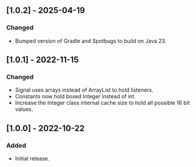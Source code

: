 ## [1.0.2] - 2025-04-19
### Changed
- Bumped version of Gradle and Spotbugs to build on Java 23.

## [1.0.1] - 2022-11-15
### Changed
- Signal uses arrays instead of ArrayList to hold listeners.
- Constants now hold boxed Integer instead of int.
- Increase the Integer class internal cache size to hold all possible
  16 bit values.

## [1.0.0] - 2022-10-22
### Added
- Initial release.

